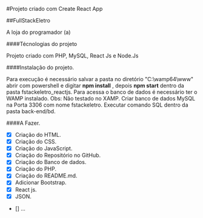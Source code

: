 #Projeto criado com Create React App


##FullStackEletro

A loja do programador (a)

####Técnologias do projeto

Projeto criado com PHP, MySQL, React Js e Node.Js

####Instalação do projeto.


Para execução é necessário salvar a pasta no diretório "C:\wamp64\www" abrir com powershell e digitar <b>npm install</b> , depois <b>npm start</b> dentro da pasta fstackeletro_reactjs.
Para acessa o banco de dados é necessário ter o WAMP instalado. Obs: Não testado no XAMP.
Criar banco de dados MySQL na Porta 3306 com nome fstackeletro. Executar comando SQL dentro da pasta back-end/bd.


####A Fazer.
- [x] Criação do HTML.
- [x] Criação do CSS.
- [x] Criação do JavaScript.
- [x] Criação do Repositório no GitHub.
- [x] Criação do Banco de dados.
- [x] Criação do PHP.
- [x] Criação do README.md.
- [x] Adicionar Bootstrap.
- [x] React js.
- [x] JSON.
- []  ...
 
